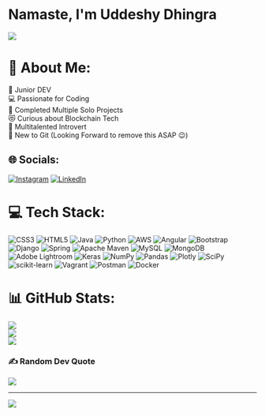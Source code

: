 # Namaste, I'm Uddeshy Dhingra

![](https://media3.giphy.com/media/2vDJLn6LzoSSIJe3Xj/200w.gif?cid=82a1493bdqr9esp2nd6fe06tf2xuj7sguznmnfrbk47zhdjy&rid=200w.gif)

# 💫 About Me:
👶 Junior DEV<br>💻 Passionate for Coding<br>🦾 Completed Multiple Solo Projects<br>😻 Curious about Blockchain Tech<br>💯 Multitalented Introvert <br>🙌 New to Git (Looking Forward to remove this ASAP 😉)


## 🌐 Socials:
[![Instagram](https://img.shields.io/badge/Instagram-%23E4405F.svg?logo=Instagram&logoColor=white)](https://instagram.com/uddeshyy) [![LinkedIn](https://img.shields.io/badge/LinkedIn-%230077B5.svg?logo=linkedin&logoColor=white)](https://linkedin.com/in/uddeshydhingra) 

# 💻 Tech Stack:
![CSS3](https://img.shields.io/badge/css3-%231572B6.svg?style=for-the-badge&logo=css3&logoColor=white) ![HTML5](https://img.shields.io/badge/html5-%23E34F26.svg?style=for-the-badge&logo=html5&logoColor=white) ![Java](https://img.shields.io/badge/java-%23ED8B00.svg?style=for-the-badge&logo=java&logoColor=white) ![Python](https://img.shields.io/badge/python-3670A0?style=for-the-badge&logo=python&logoColor=ffdd54) ![AWS](https://img.shields.io/badge/AWS-%23FF9900.svg?style=for-the-badge&logo=amazon-aws&logoColor=white) ![Angular](https://img.shields.io/badge/angular-%23DD0031.svg?style=for-the-badge&logo=angular&logoColor=white) ![Bootstrap](https://img.shields.io/badge/bootstrap-%23563D7C.svg?style=for-the-badge&logo=bootstrap&logoColor=white) ![Django](https://img.shields.io/badge/django-%23092E20.svg?style=for-the-badge&logo=django&logoColor=white) ![Spring](https://img.shields.io/badge/spring-%236DB33F.svg?style=for-the-badge&logo=spring&logoColor=white) ![Apache Maven](https://img.shields.io/badge/Apache%20Maven-C71A36?style=for-the-badge&logo=Apache%20Maven&logoColor=white) ![MySQL](https://img.shields.io/badge/mysql-%2300f.svg?style=for-the-badge&logo=mysql&logoColor=white) ![MongoDB](https://img.shields.io/badge/MongoDB-%234ea94b.svg?style=for-the-badge&logo=mongodb&logoColor=white) ![Adobe Lightroom](https://img.shields.io/badge/Adobe%20Lightroom-31A8FF.svg?style=for-the-badge&logo=Adobe%20Lightroom&logoColor=white) ![Keras](https://img.shields.io/badge/Keras-%23D00000.svg?style=for-the-badge&logo=Keras&logoColor=white) ![NumPy](https://img.shields.io/badge/numpy-%23013243.svg?style=for-the-badge&logo=numpy&logoColor=white) ![Pandas](https://img.shields.io/badge/pandas-%23150458.svg?style=for-the-badge&logo=pandas&logoColor=white) ![Plotly](https://img.shields.io/badge/Plotly-%233F4F75.svg?style=for-the-badge&logo=plotly&logoColor=white) ![SciPy](https://img.shields.io/badge/SciPy-%230C55A5.svg?style=for-the-badge&logo=scipy&logoColor=%white) ![scikit-learn](https://img.shields.io/badge/scikit--learn-%23F7931E.svg?style=for-the-badge&logo=scikit-learn&logoColor=white) ![Vagrant](https://img.shields.io/badge/vagrant-%231563FF.svg?style=for-the-badge&logo=vagrant&logoColor=white) ![Postman](https://img.shields.io/badge/Postman-FF6C37?style=for-the-badge&logo=postman&logoColor=white) ![Docker](https://img.shields.io/badge/docker-%230db7ed.svg?style=for-the-badge&logo=docker&logoColor=white)
# 📊 GitHub Stats:
![](https://github-readme-stats.vercel.app/api?username=uddeshyy&theme=blue-green&hide_border=false&include_all_commits=true&count_private=true)<br/>
![](https://github-readme-streak-stats.herokuapp.com/?user=uddeshyy&theme=blue-green&hide_border=false)<br/>
![](https://github-readme-stats.vercel.app/api/top-langs/?username=uddeshyy&theme=blue-green&hide_border=false&include_all_commits=true&count_private=true&layout=compact)

### ✍️ Random Dev Quote
![](https://images-na.ssl-images-amazon.com/images/S/compressed.photo.goodreads.com/books/1563348626l/51530180.jpg)

---
[![](https://visitcount.itsvg.in/api?id=uddeshyy&icon=0&color=0)](https://visitcount.itsvg.in)
